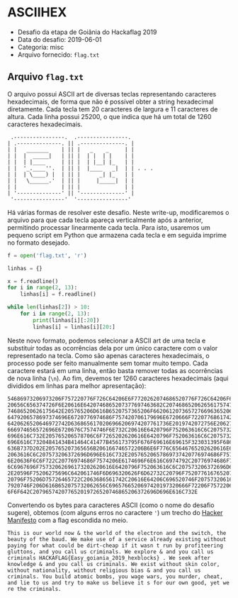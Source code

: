 # ASCIIHEX

- Desafio da etapa de Goiânia do Hackaflag 2019
- Data do desafio: 2019-06-01
- Categoria: misc
- Arquivo fornecido: `flag.txt`

## Arquivo `flag.txt`

O arquivo possui ASCII art de diversas teclas representando caracteres hexadecimais, de forma que não é possível obter a string hexadecimal diretamente. Cada tecla tem 20 caracteres de largura e 11 caracteres de altura. Cada linha possui 25200, o que indica que há um total de 1260 caracteres hexadecimais.

```
 .----------------.  .----------------. 
| .--------------. || .--------------. |
| |   _______    | || |   _    _     | |
| |  |  _____|   | || |  | |  | |    | |
| |  | |____     | || |  | |__| |_   | |
| |  '_.____''.  | || |  |____   _|  | | . . .
| |  | \____) |  | || |      _| |_   | |
| |   \______.'  | || |     |_____|  | |
| |              | || |              | |
| '--------------' || '--------------' |
 '----------------'  '----------------' 
```

Há várias formas de resolver este desafio. Neste write-up, modificaremos o arquivo para que cada tecla apareça verticalmente após a anterior, permitindo processar linearmente cada tecla. Para isto, usaremos um pequeno script em Python que armazena cada tecla e em seguida imprime no formato desejado.

```python
f = open('flag.txt', 'r')

linhas = {}

x = f.readline()
for i in range(2, 13):
	linhas[i] = f.readline()

while len(linhas[2]) > 10:
	for i in range(2, 13):
		print(linhas[i][:20])
		linhas[i] = linhas[i][20:]
```

Neste novo formato, podemos selecionar a ASCII art de uma tecla e substituir todas as ocorrências dela por um único caractere com o valor representado na tecla. Como são apenas caracteres hexadecimais, o processo pode ser feito manualmente sem tomar muito tempo. Cada caractere estará em uma linha, então basta remover todas as ocorrências de nova linha (`\n`). Ao fim, devemos ter 1260 caracteres hexadecimais (aqui divididos em linhas para melhor apresentação):

```
54686973206973206F757220776F726C64206E6F7720262074686520776F726C64206F6620746865
20656C656374726F6E20616E6420746865207377697463682C2074686520626561757479206F6620
74686520626175642E205765206D616B6520757365206F662061207365727669636520616C726561
6479206578697374696E6720776974686F757420706179696E6720666F72207768617420636F756C
6420626520646972742D6368656170206966206974207761736E2019742072756E2062792070726F
666974656572696E6720676C7574746F6E732C20616E6420796F752063616C6C207573206372696D
696E616C732E205765206578706C6F7265202620616E6420796F752063616C6C207573206372696D
696E616C73204841434B41464C41477B456173795F676F69616E69615F323031395F686578626C6F
636B737D202E205765207365656B206166746572206B6E6F776C65646765202620616E6420796F75
2063616C6C207573206372696D696E616C732E20576520657869737420776974686F757420736B69
6E20636F6C6F722C20776974686F7574206E6174696F6E616C6974792C20776974686F7574207265
6C6967696F75732062696173202620616E6420796F752063616C6C207573206372696D696E616C73
2E20596F75206275696C642061746F6D696320626F6D62732C20796F75207761676520776172732C
20796F75206D75726465722C2063686561742C20616E64206C696520746F20757320616E64207472
7920746F206D616B652075732062656C6965766520697420197320666F72206F7572206F776E2067
6F6F642C207965742077652019726520746865206372696D696E616C732E
```

Convertendo os bytes para caracteres ASCII (como o nome do desafio sugere), obtemos (com alguns erros no caractere `'`) um trecho do [Hacker Manifesto](https://archive.org/stream/The_Conscience_of_a_Hacker/hackersmanifesto.txt) com a flag escondida no meio.

```
This is our world now & the world of the electron and the switch, the beauty of the baud. We make use of a service already existing without paying for what could be dirt-cheap if it wasn t run by profiteering gluttons, and you call us criminals. We explore & and you call us criminals HACKAFLAG{Easy_goiania_2019_hexblocks} . We seek after knowledge & and you call us criminals. We exist without skin color, without nationality, without religious bias & and you call us criminals. You build atomic bombs, you wage wars, you murder, cheat, and lie to us and try to make us believe it s for our own good, yet we re the criminals.
```
